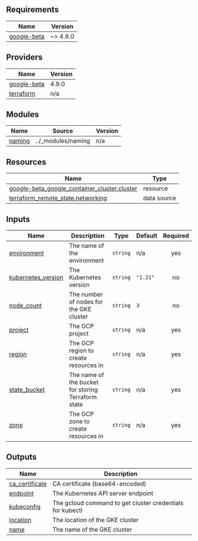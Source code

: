 <!-- BEGIN_TF_DOCS -->
## Requirements

| Name | Version |
|------|---------|
| <a name="requirement_google-beta"></a> [google-beta](#requirement\_google-beta) | ~> 4.9.0 |

## Providers

| Name | Version |
|------|---------|
| <a name="provider_google-beta"></a> [google-beta](#provider\_google-beta) | 4.9.0 |
| <a name="provider_terraform"></a> [terraform](#provider\_terraform) | n/a |

## Modules

| Name | Source | Version |
|------|--------|---------|
| <a name="module_naming"></a> [naming](#module\_naming) | ../_modules/naming | n/a |

## Resources

| Name | Type |
|------|------|
| [google-beta_google_container_cluster.cluster](https://registry.terraform.io/providers/hashicorp/google-beta/latest/docs/resources/google_container_cluster) | resource |
| [terraform_remote_state.networking](https://registry.terraform.io/providers/hashicorp/terraform/latest/docs/data-sources/remote_state) | data source |

## Inputs

| Name | Description | Type | Default | Required |
|------|-------------|------|---------|:--------:|
| <a name="input_environment"></a> [environment](#input\_environment) | The name of the environment | `string` | n/a | yes |
| <a name="input_kubernetes_version"></a> [kubernetes\_version](#input\_kubernetes\_version) | The Kubernetes version | `string` | `"1.21"` | no |
| <a name="input_node_count"></a> [node\_count](#input\_node\_count) | The number of nodes for the GKE cluster | `string` | `3` | no |
| <a name="input_project"></a> [project](#input\_project) | The GCP project | `string` | n/a | yes |
| <a name="input_region"></a> [region](#input\_region) | The GCP region to create resources in | `string` | n/a | yes |
| <a name="input_state_bucket"></a> [state\_bucket](#input\_state\_bucket) | The name of the bucket for storing Terraform state | `string` | n/a | yes |
| <a name="input_zone"></a> [zone](#input\_zone) | The GCP zone to create resources in | `string` | n/a | yes |

## Outputs

| Name | Description |
|------|-------------|
| <a name="output_ca_certificate"></a> [ca\_certificate](#output\_ca\_certificate) | CA certificate (base64-encoded) |
| <a name="output_endpoint"></a> [endpoint](#output\_endpoint) | The Kubernetes API server endpoint |
| <a name="output_kubeconfig"></a> [kubeconfig](#output\_kubeconfig) | The gcloud command to get cluster credentials for kubectl |
| <a name="output_location"></a> [location](#output\_location) | The location of the GKE cluster |
| <a name="output_name"></a> [name](#output\_name) | The name of the GKE cluster |
<!-- END_TF_DOCS -->
